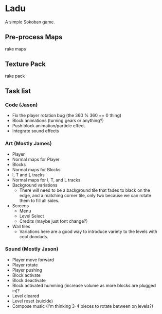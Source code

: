 # Ladu

A simple Sokoban game.

## Pre-process Maps

rake maps

## Texture Pack

rake pack

## Task list

### Code (Jason)

- Fix the player rotation bug (the 360 % 360 == 0 thing)
- Block animations (turning gears or anything?)
- Push block animation/particle effect
- Integrate sound effects

### Art (Mostly James)

- Player
- Normal maps for Player
- Blocks
- Normal maps for Blocks
- I, T and L tracks
- Normal maps for I, T, and L tracks
- Background variations
  - There will need to be a background tile that fades to black on the edge, and a matching corner tile, only two
    because we can rotate them to fill all sides.
- Screens
  - Menu
  - Level Select
  - Credits (maybe just font change?)
- Wall tiles
  - Variations here are a good way to introduce variety to the levels with cool doodads.

### Sound (Mostly Jason)

- Player move forward
- Player rotate
- Player pushing
- Block activate
- Block deactivate
- Block activated humming (increase volume as more blocks are plugged in)?
- Level cleared
- Level reset (suicide)
- Compose music (I'm thinking 3-4 pieces to rotate between on levels?)
